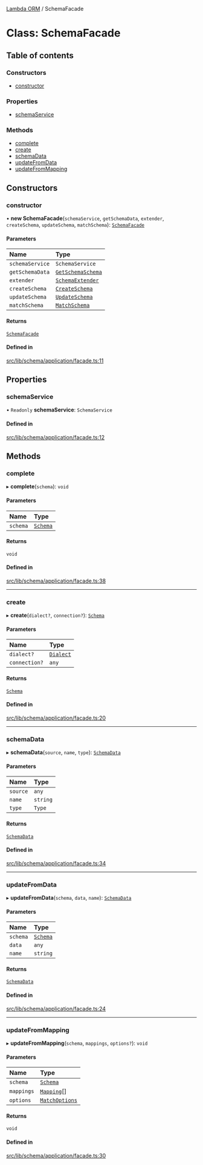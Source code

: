 [Lambda ORM](../README.md) / SchemaFacade

# Class: SchemaFacade

## Table of contents

### Constructors

- [constructor](SchemaFacade.md#constructor)

### Properties

- [schemaService](SchemaFacade.md#schemaservice)

### Methods

- [complete](SchemaFacade.md#complete)
- [create](SchemaFacade.md#create)
- [schemaData](SchemaFacade.md#schemadata)
- [updateFromData](SchemaFacade.md#updatefromdata)
- [updateFromMapping](SchemaFacade.md#updatefrommapping)

## Constructors

### constructor

• **new SchemaFacade**(`schemaService`, `getSchemaData`, `extender`, `createSchema`, `updateSchema`, `matchSchema`): [`SchemaFacade`](SchemaFacade.md)

#### Parameters

| Name | Type |
| :------ | :------ |
| `schemaService` | `SchemaService` |
| `getSchemaData` | [`GetSchemaSchema`](GetSchemaSchema.md) |
| `extender` | [`SchemaExtender`](SchemaExtender.md) |
| `createSchema` | [`CreateSchema`](CreateSchema.md) |
| `updateSchema` | [`UpdateSchema`](UpdateSchema.md) |
| `matchSchema` | [`MatchSchema`](MatchSchema.md) |

#### Returns

[`SchemaFacade`](SchemaFacade.md)

#### Defined in

[src/lib/schema/application/facade.ts:11](https://github.com/lambda-orm/lambdaorm-base/blob/03bdf7d/src/lib/schema/application/facade.ts#L11)

## Properties

### schemaService

• `Readonly` **schemaService**: `SchemaService`

#### Defined in

[src/lib/schema/application/facade.ts:12](https://github.com/lambda-orm/lambdaorm-base/blob/03bdf7d/src/lib/schema/application/facade.ts#L12)

## Methods

### complete

▸ **complete**(`schema`): `void`

#### Parameters

| Name | Type |
| :------ | :------ |
| `schema` | [`Schema`](../interfaces/Schema.md) |

#### Returns

`void`

#### Defined in

[src/lib/schema/application/facade.ts:38](https://github.com/lambda-orm/lambdaorm-base/blob/03bdf7d/src/lib/schema/application/facade.ts#L38)

___

### create

▸ **create**(`dialect?`, `connection?`): [`Schema`](../interfaces/Schema.md)

#### Parameters

| Name | Type |
| :------ | :------ |
| `dialect?` | [`Dialect`](../enums/Dialect.md) |
| `connection?` | `any` |

#### Returns

[`Schema`](../interfaces/Schema.md)

#### Defined in

[src/lib/schema/application/facade.ts:20](https://github.com/lambda-orm/lambdaorm-base/blob/03bdf7d/src/lib/schema/application/facade.ts#L20)

___

### schemaData

▸ **schemaData**(`source`, `name`, `type`): [`SchemaData`](../interfaces/SchemaData.md)

#### Parameters

| Name | Type |
| :------ | :------ |
| `source` | `any` |
| `name` | `string` |
| `type` | `Type` |

#### Returns

[`SchemaData`](../interfaces/SchemaData.md)

#### Defined in

[src/lib/schema/application/facade.ts:34](https://github.com/lambda-orm/lambdaorm-base/blob/03bdf7d/src/lib/schema/application/facade.ts#L34)

___

### updateFromData

▸ **updateFromData**(`schema`, `data`, `name`): [`SchemaData`](../interfaces/SchemaData.md)

#### Parameters

| Name | Type |
| :------ | :------ |
| `schema` | [`Schema`](../interfaces/Schema.md) |
| `data` | `any` |
| `name` | `string` |

#### Returns

[`SchemaData`](../interfaces/SchemaData.md)

#### Defined in

[src/lib/schema/application/facade.ts:24](https://github.com/lambda-orm/lambdaorm-base/blob/03bdf7d/src/lib/schema/application/facade.ts#L24)

___

### updateFromMapping

▸ **updateFromMapping**(`schema`, `mappings`, `options?`): `void`

#### Parameters

| Name | Type |
| :------ | :------ |
| `schema` | [`Schema`](../interfaces/Schema.md) |
| `mappings` | [`Mapping`](../interfaces/Mapping.md)[] |
| `options` | [`MatchOptions`](../interfaces/MatchOptions.md) |

#### Returns

`void`

#### Defined in

[src/lib/schema/application/facade.ts:30](https://github.com/lambda-orm/lambdaorm-base/blob/03bdf7d/src/lib/schema/application/facade.ts#L30)
